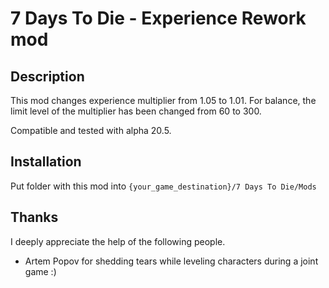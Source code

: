 # 7 Days To Die - Experience Rework mod

## Description

This mod changes experience multiplier from 1.05 to 1.01. For balance, the limit level of the multiplier has been changed from 60 to 300.

Compatible and tested with alpha 20.5.

## Installation

Put folder with this mod into `{your_game_destination}/7 Days To Die/Mods`

## Thanks

I deeply appreciate the help of the following people.

- Artem Popov for shedding tears while leveling characters during a joint game :)
